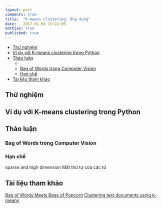 ```yaml
---
layout: post
comments: true
title:  "K-means Clustering: Ứng dụng"
date:   2017-01-05 15:22:00
mathjax: true
published: true
---
```


<!-- MarkdownTOC -->

- [Thử nghiệm](#thu-nghiem)
- [Ví dụ với K-means clustering trong Python](#vi-du-voi-k-means-clustering-trong-python)
- [Thảo luận](#thao-luan)
    - [](#)
    - [Bag of Words trong Computer Vision](#bag-of-words-trong-computer-vision)
    - [Hạn chế](#han-che)
- [Tài liệu tham khảo](#tai-lieu-tham-khao)

<!-- /MarkdownTOC -->



<!-- ========================== New Heading ==================== -->
<a name="thu-nghiem"></a>

## Thử nghiệm

<!-- ========================== New Heading ==================== -->
<a name=""></a>

<!-- ========================== New Heading ==================== -->
<a name="vi-du-voi-k-means-clustering-trong-python"></a>

## Ví dụ với K-means clustering trong Python

<!-- ========================== New Heading ==================== -->
<a name="thao-luan"></a>

## Thảo luận

<!-- ========================== New Heading ==================== -->
<a name=""></a>
<!-- ========================== New Heading ==================== -->
<a name=""></a>

### 

<!-- ========================== New Heading ==================== -->
<a name="bag-of-words-trong-computer-vision"></a>

### Bag of Words trong Computer Vision

<!-- ========================== New Heading ==================== -->
<a name="han-che"></a>

### Hạn chế 

sparse and high dimension
Mất thứ tự của các từ
<!-- ========================== New Heading ==================== -->
<a name="tai-lieu-tham-khao"></a>

## Tài liệu tham khảo

[Bag of Words Meets Bags of Popcorn](https://www.kaggle.com/c/word2vec-nlp-tutorial/details/part-1-for-beginners-bag-of-words)
[Clustering text documents using k-means](http://scikit-learn.org/stable/auto_examples/text/document_clustering.html)